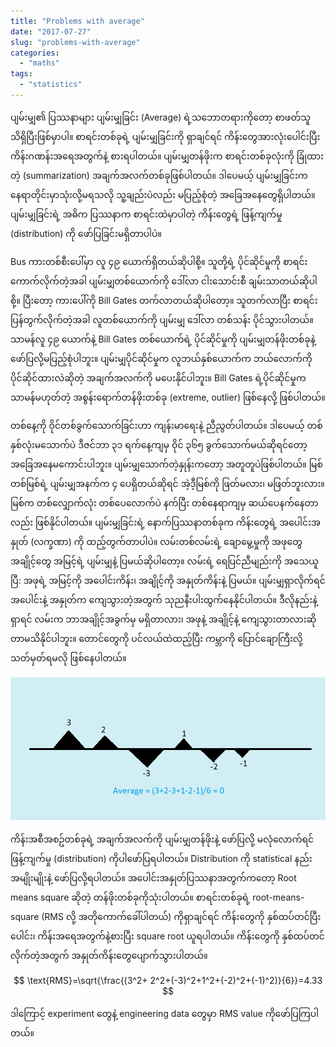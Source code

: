```yaml
---
title: "Problems with average"
date: "2017-07-27"
slug: "problems-with-average"
categories:
  - "maths"
tags:
  - "statistics"
---
```


ပျမ်းမျှ၏ ပြဿနာများ ပျမ်းမျှခြင်း (Average) ရဲ့သဘောတရားကိုတော့ စာဖတ်သူသိရှိပြီးဖြစ်မှာပါ။ စာရင်းတစ်ခုရဲ့ ပျမ်းမျှခြင်းကို ရှာချင်ရင် ကိန်းတွေအားလုံးပေါင်းပြီး ကိန်းဂဏန်းအရေအတွက်နဲ့ စားရပါတယ်။ ပျမ်းမျှတန်ဖိုးက စာရင်းတစ်ခုလုံးကို ခြုံထားတဲ့ (summarization) အချက်အလက်တစ်ခုဖြစ်ပါတယ်။ ဒါပေမယ့် ပျမ်းမျှခြင်းက နေရာတိုင်းမှာသုံးလို့မရသလို သူ့ချည်းပဲလည်း မပြည့်စုံတဲ့ အခြေအနေတွေရှိပါတယ်။ ပျမ်းမျှခြင်းရဲ့ အဓိက ပြဿနာက စာရင်းထဲမှာပါတဲ့ ကိန်းတွေရဲ့ ဖြန့်ကျက်မှု (distribution) ကို ဖော်ပြခြင်းမရှိတာပါပဲ။

Bus ကားတစ်စီးပေါ်မှာ လူ ၄၉ ယောက်ရှိတယ်ဆိုပါစို့။ သူတို့ရဲ့ ပိုင်ဆိုင်မှုကို စာရင်းကောက်လိုက်တဲ့အခါ ပျမ်းမျှတစ်ယောက်ကို ဒေါ်လာ ငါးသောင်းစီ ချမ်းသာတယ်ဆိုပါစို့။ ပြီးတော့ ကားပေါ်ကို Bill Gates တက်လာတယ်ဆိုပါတော့။ သူတက်လာပြီး စာရင်းပြန်တွက်လိုက်တဲ့အခါ လူတစ်ယောက်ကို ပျမ်းမျှ ဒေါ်လာ တစ်သန်း ပိုင်သွားပါတယ်။ သာမန်လူ ၄၉ ယောက်နဲ့ Bill Gates တစ်ယောက်ရဲ့ ပိုင်ဆိုင်မှုကို ပျမ်းမျှတန်ဖိုးတစ်ခုနဲ့ ဖော်ပြလို့မပြည့်စုံပါဘူး။ ပျမ်းမျှပိုင်ဆိုင်မှုက လူဘယ်နှစ်ယောက်က ဘယ်လောက်ကို ပိုင်ဆိုင်ထားလဲဆိုတဲ့ အချက်အလက်ကို မပေးနိုင်ပါဘူး။ Bill Gates ရဲ့ပိုင်ဆိုင်မှုက သာမန်မဟုတ်တဲ့ အစွန်းရောက်တန်ဖိုးတစ်ခု (extreme, outlier) ဖြစ်နေလို့ ဖြစ်ပါတယ်။

တစ်နေ့ကို ဝိုင်တစ်ခွက်သောက်ခြင်းဟာ ကျန်းမာရေးနဲ့ ညီညွတ်ပါတယ်။ ဒါပေမယ့် တစ်နှစ်လုံးမသောက်ပဲ ဒီဇင်ဘာ ၃၁ ရက်နေ့ကျမှ ဝိုင် ၃၆၅ ခွက်သောက်မယ်ဆိုရင်တော့ အခြေအနေမကောင်းပါဘူး။ ပျမ်းမျှသောက်တဲ့နှုန်းကတော့ အတူတူပဲဖြစ်ပါတယ်။ မြစ်တစ်မြစ်ရဲ့ ပျမ်းမျှအနက်က ၄ ပေရှိတယ်ဆိုရင် အဲ့ဒီ့မြစ်ကို ဖြတ်မလား၊ မဖြတ်ဘူးလား။ မြစ်က တစ်လျှောက်လုံး တစ်ပေလောက်ပဲ နက်ပြီး တစ်နေရာကျမှ ဆယ်ပေနက်နေတာလည်း ဖြစ်နိုင်ပါတယ်။ ပျမ်းမျှခြင်းရဲ့ နောက်ပြဿနာတစ်ခုက ကိန်းတွေရဲ့ အပေါင်းအနှုတ် (လက္ခဏာ) ကို ထည့်တွက်တာပါပဲ။ လမ်းတစ်လမ်းရဲ့ ချောမွေ့မှုကို အဖုတွေ အချိုင့်တွေ အမြင့်ရဲ့ ပျမ်းမျှနဲ့ ပြမယ်ဆိုပါတော့။ လမ်းရဲ့ ရေပြင်ညီမျည်းကို အသေယူပြီ: အဖုရဲ့ အမြင့်ကို အပေါင်းကိန်း၊ အချိုင့်ကို အနှုတ်ကိန်းနဲ့ ပြမယ်။ ပျမ်းမျှရှာလိုက်ရင် အပေါင်းနဲ့ အနှုတ်က ကျေသွားတဲ့အတွက် သုညနီးပါးထွက်နေနိုင်ပါတယ်။ ဒီလိုနည်းနဲ့ရှာရင် လမ်းက ဘာအချိုင့်အခွက်မှ မရှိတာလား၊ အဖုနဲ့ အချိုင့်နဲ့ ကျေသွားတာလားဆိုတာမသိနိုင်ပါဘူး။ တောင်တွေကို ပင်လယ်ထဲထည့်ပြီး ကမ္ဘာကို ပြောင်ချောကြီးလို့ သတ်မှတ်ရမလို ဖြစ်နေပါတယ်။

![Problem with average](images/problem-with-average.png)

ကိန်းအစီအစဥ်တစ်ခုရဲ့ အချက်အလက်ကို ပျမ်းမျှတန်ဖိုးနဲ့ ဖော်ပြလို့ မလုံလောက်ရင် ဖြန့်ကျက်မှု (distribution) ကိုပါဖော်ပြရပါတယ်။ Distribution ကို statistical နည်းအမျိုးမျိုးနဲ့ ဖော်ပြလို့ရပါတယ်။ အပေါင်းအနှုတ်ပြဿနာအတွက်ကတော့ Root means square ဆိုတဲ့ တန်ဖိုးတစ်ခုကိုသုံးပါတယ်။ စာရင်းတစ်ခုရဲ့ root-means-square (RMS လို့ အတိုကောက်ခေါ်ပါတယ်) ကိုရှာချင်ရင် ကိန်းတွေကို နှစ်ထပ်တင်ပြီးပေါင်း၊ ကိန်းအရေအတွက်နဲ့စားပြီး square root ယူရပါတယ်။ ကိန်းတွေကို နှစ်ထပ်တင်လိုက်တဲ့အတွက် အနှုတ်ကိန်းတွေပျောက်သွားပါတယ်။

$$
\text{RMS}=\sqrt{\frac{(3^2+ 2^2+(-3)^2+1^2+(-2)^2+(-1)^2)}{6}}=4.33
$$

ဒါကြောင့် experiment တွေနဲ့ engineering data တွေမှာ RMS value ကိုဖော်ပြကြပါတယ်။
